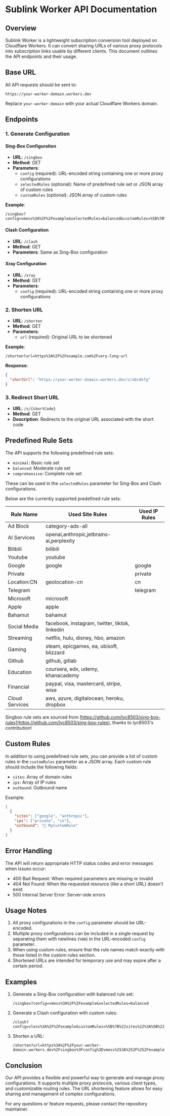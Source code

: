 # Sublink Worker API Documentation

## Overview

Sublink Worker is a lightweight subscription conversion tool deployed on Cloudflare Workers. It can convert sharing URLs of various proxy protocols into subscription links usable by different clients. This document outlines the API endpoints and their usage.

## Base URL

All API requests should be sent to:

```
https://your-worker-domain.workers.dev
```

Replace `your-worker-domain` with your actual Cloudflare Workers domain.

## Endpoints

### 1. Generate Configuration

#### Sing-Box Configuration

- **URL**: `/singbox`
- **Method**: GET
- **Parameters**:
  - `config` (required): URL-encoded string containing one or more proxy configurations
  - `selectedRules` (optional): Name of predefined rule set or JSON array of custom rules
  - `customRules` (optional): JSON array of custom rules

**Example**:
```
/singbox?config=vmess%3A%2F%2Fexample&selectedRules=balanced&customRules=%5B%7B%22sites%22%3A%5B%22example.com%22%5D%2C%22ips%22%3A%5B%22192.168.1.1%22%5D%2C%22outbound%22%3A%22MyCustomRule%22%7D%5D
```

#### Clash Configuration

- **URL**: `/clash`
- **Method**: GET
- **Parameters**: Same as Sing-Box configuration

#### Xray Configuration

- **URL**: `/xray`
- **Method**: GET
- **Parameters**:
  - `config` (required): URL-encoded string containing one or more proxy configurations

### 2. Shorten URL

- **URL**: `/shorten`
- **Method**: GET
- **Parameters**:
  - `url` (required): Original URL to be shortened

**Example**:
```
/shorten?url=https%3A%2F%2Fexample.com%2Fvery-long-url
```

**Response**:
```json
{
  "shortUrl": "https://your-worker-domain.workers.dev/s/abcdefg"
}
```

### 3. Redirect Short URL

- **URL**: `/s/{shortCode}`
- **Method**: GET
- **Description**: Redirects to the original URL associated with the short code

## Predefined Rule Sets

The API supports the following predefined rule sets:

- `minimal`: Basic rule set
- `balanced`: Moderate rule set
- `comprehensive`: Complete rule set

These can be used in the `selectedRules` parameter for Sing-Box and Clash configurations.

Below are the currently supported predefined rule sets:

| Rule Name | Used Site Rules | Used IP Rules |
|---|---|---|
| Ad Block | category-ads-all |  |
| AI Services | openai,anthropic,jetbrains-ai,perplexity |  |
| Bilibili | bilibili |  |
| Youtube | youtube |  |
| Google | google | google |
| Private |  | private |
| Location:CN | geolocation-cn | cn |
| Telegram |  | telegram |
| Microsoft | microsoft |  |
| Apple | apple |  |
| Bahamut | bahamut |  |
| Social Media | facebook, instagram, twitter, tiktok, linkedin |  |
| Streaming | netflix, hulu, disney, hbo, amazon |  |
| Gaming | steam, epicgames, ea, ubisoft, blizzard |  |
| Github | github, gitlab |  |
| Education | coursera, edx, udemy, khanacademy |  |
| Financial | paypal, visa, mastercard, stripe, wise |  |
| Cloud Services | aws, azure, digitalocean, heroku, dropbox |  |

Singbox rule sets are sourced from [https://github.com/lyc8503/sing-box-rules](https://github.com/lyc8503/sing-box-rules), thanks to lyc8503's contribution!

## Custom Rules

In addition to using predefined rule sets, you can provide a list of custom rules in the `customRules` parameter as a JSON array. Each custom rule should include the following fields:

- `sites`: Array of domain rules
- `ips`: Array of IP rules
- `outbound`: Outbound name

Example:

```json
[
  {
    "sites": ["google", "anthropic"],
    "ips": ["private", "cn"],
    "outbound": "🤪 MyCustomRule"
  }
]
```

## Error Handling

The API will return appropriate HTTP status codes and error messages when issues occur:

- 400 Bad Request: When required parameters are missing or invalid
- 404 Not Found: When the requested resource (like a short URL) doesn't exist
- 500 Internal Server Error: Server-side errors

## Usage Notes

1. All proxy configurations in the `config` parameter should be URL-encoded.
2. Multiple proxy configurations can be included in a single request by separating them with newlines (`%0A`) in the URL-encoded `config` parameter.
3. When using custom rules, ensure that the rule names match exactly with those listed in the custom rules section.
4. Shortened URLs are intended for temporary use and may expire after a certain period.

## Examples

1. Generate a Sing-Box configuration with balanced rule set:
   ```
   /singbox?config=vmess%3A%2F%2Fexample&selectedRules=balanced
   ```

2. Generate a Clash configuration with custom rules:
   ```
   /clash?config=vless%3A%2F%2Fexample&customRules=%5B%7B%22sites%22%3A%5B%22example.com%22%5D%2C%22ips%22%3A%5B%22192.168.1.1%22%5D%2C%22outbound%22%3A%22MyCustomRule%22%7D%5D
   ```

3. Shorten a URL:
   ```
   /shorten?url=https%3A%2F%2Fyour-worker-domain.workers.dev%2Fsingbox%3Fconfig%3Dvmess%253A%252F%252Fexample%26selectedRules%3Dbalanced
   ```

## Conclusion

Our API provides a flexible and powerful way to generate and manage proxy configurations. It supports multiple proxy protocols, various client types, and customizable routing rules. The URL shortening feature allows for easy sharing and management of complex configurations.

For any questions or feature requests, please contact the repository maintainer.